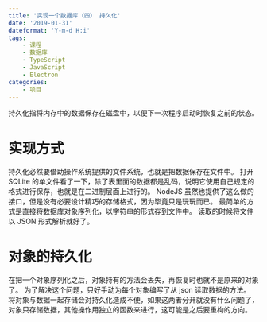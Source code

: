 ```yaml
---
title: '实现一个数据库（四） 持久化'
date: '2019-01-31'
dateformat: 'Y-m-d H:i'
tags:
    - 课程
    - 数据库
    - TypeScript
    - JavaScript
    - Electron
categories:
    - 项目
---
```


持久化指将内存中的数据保存在磁盘中，以便下一次程序启动时恢复之前的状态。

<!-- more -->

# 实现方式

持久化必然要借助操作系统提供的文件系统，也就是把数据保存在文件中。 打开 SQLite 的单文件看了一下，除了表里面的数据都是乱码，说明它使用自己规定的格式进行保存，也就是在二进制层面上进行的。 NodeJS 虽然也提供了这么做的接口，但是没有必要设计精巧的存储格式，因为毕竟只是玩玩而已。 最简单的方式是直接将数据库对象序列化，以字符串的形式存到文件中。 读取的时候将文件以 JSON 形式解析就好了。

# 对象的持久化

在把一个对象序列化之后，对象持有的方法会丢失，再恢复时也就不是原来的对象了。 为了解决这个问题，只好手动为每个对象编写了从 json 读取数据的方法。 将对象与数据一起存储会对持久化造成不便，如果这两者分开就没有什么问题了，对象只存储数据，其他操作用独立的函数来进行，这可能是之后要重构的方向。
